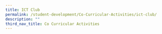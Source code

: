 ```yaml
---
title: ICT Club
permalink: /student-development/Co-Curricular-Activities/ict-club/
description: ""
third_nav_title: Co Curricular Activities
---
```


